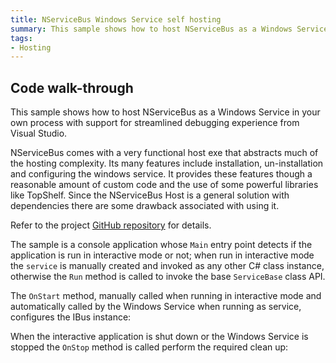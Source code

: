 ```yaml
---
title: NServiceBus Windows Service self hosting
summary: This sample shows how to host NServiceBus as a Windows Service in your own process with support for streamlined debugging experience from Visual Studio.
tags:
- Hosting
---
```


## Code walk-through

This sample shows how to host NServiceBus as a Windows Service in your own process with support for streamlined debugging experience from Visual Studio.

NServiceBus comes with a very functional host exe that abstracts much of the hosting complexity. Its many features include installation, un-installation and configuring the windows service. It provides these features though a reasonable amount of custom code and the use of some powerful libraries like TopShelf. Since the NServiceBus Host is a general solution with dependencies there are some drawback associated with using it.

Refer to the project [GitHub repository](https://github.com/Particular/NServiceBus.Bootstrap.WindowsService) for details.

The sample is a console application whose `Main` entry point detects if the application is run in interactive mode or not; when run in interactive mode the `service` is manually created and invoked as any other C# class instance, otherwise the `Run` method is called to invoke the base `ServiceBase` class API.

<!-- import windowsservice-hosting-main -->

The `OnStart` method, manually called when running in interactive mode and automatically called by the Windows Service when running as service, configures the IBus instance:

<!-- import windowsservice-hosting-onstart -->

When the interactive application is shut down or the Windows Service is stopped the `OnStop` method is called perform the required clean up:

<!-- import windowsservice-hosting-onstop -->

